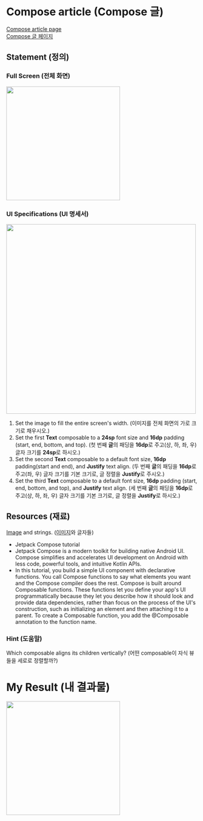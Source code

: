 # Compose article (Compose 글)
[Compose article page](https://developer.android.com/codelabs/basic-android-kotlin-compose-composables-practice-problems?continue=https%3A%2F%2Fdeveloper.android.com%2Fcourses%2Fpathways%2Fandroid-basics-compose-unit-1-pathway-3%23codelab-https%3A%2F%2Fdeveloper.android.com%2Fcodelabs%2Fbasic-android-kotlin-compose-composables-practice-problems#1)   
[Compose 글 페이지](https://developer.android.com/codelabs/basic-android-kotlin-compose-composables-practice-problems?continue=https%3A%2F%2Fdeveloper.android.com%2Fcourses%2Fpathways%2Fandroid-basics-compose-unit-1-pathway-3%23codelab-https%3A%2F%2Fdeveloper.android.com%2Fcodelabs%2Fbasic-android-kotlin-compose-composables-practice-problems#1)



## Statement (정의)
### Full Screen (전체 화면)
<img src="https://github.com/shwoghk14/Compose-Basics-Practice/assets/48680511/fccb9a4a-6720-4aff-9d10-1f4517f82a73" width="300"/>

### UI Specifications (UI 명세서)
<img src="https://github.com/shwoghk14/Compose-Basics-Practice/assets/48680511/c2727320-34d3-45ee-9fea-25e487831cc3" width="500"/>

1. Set the image to fill the entire screen's width. (이미지를 전체 화면의 가로 크기로 채우시오.)
2. Set the first **Text** composable to a **24sp** font size and **16dp** padding (start, end, bottom, and top). (첫 번째 **글**의 패딩을 **16dp**로 주고(상, 하, 좌, 우) 글자 크기를 **24sp**로 하시오.)
3. Set the second **Text** composable to a default font size, **16dp** padding(start and end), and **Justify** text align. (두 번째 **글**의 패딩을 **16dp**로 주고(좌, 우) 글자 크기를 기본 크기로, 글 정렬을 **Justify**로 주시오.)
4. Set the third **Text** composable to a default font size, **16dp** padding (start, end, bottom, and top), and **Justify** text align. (세 번째 **글**의 패딩을 **16dp**로 주고(상, 하, 좌, 우) 글자 크기를 기본 크기로, 글 정렬을 **Justify**로 하시오.)

## Resources (재료)
[Image](https://github.com/google-developer-training/basic-android-kotlin-compose-training-practice-problems/blob/main/Unit%201/Pathway%203/ComposeArticle/app/src/main/res/drawable-nodpi/bg_compose_background.png) and strings. ([이미지](https://github.com/google-developer-training/basic-android-kotlin-compose-training-practice-problems/blob/main/Unit%201/Pathway%203/ComposeArticle/app/src/main/res/drawable-nodpi/bg_compose_background.png)와 글자들)
- Jetpack Compose tutorial
- Jetpack Compose is a modern toolkit for building native Android UI. Compose simplifies and accelerates UI development on Android with less code, powerful tools, and intuitive Kotlin APIs.
- In this tutorial, you build a simple UI component with declarative functions. You call Compose functions to say what elements you want and the Compose compiler does the rest. Compose is built around Composable functions. These functions let you define your app\'s UI programmatically because they let you describe how it should look and provide data dependencies, rather than focus on the process of the UI\'s construction, such as initializing an element and then attaching it to a parent. To create a Composable function, you add the @Composable annotation to the function name.

### Hint (도움말)
Which composable aligns its children vertically? (어떤 composable이 자식 뷰들을 세로로 정렬할까?)

# My Result (내 결과물)
<img src="https://github.com/shwoghk14/Compose-Basics-Practice/assets/48680511/b89c8989-5d1a-47a4-a0a5-575808a96e18" width="300" />
